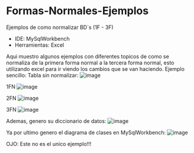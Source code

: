 # Formas-Normales-Ejemplos
 Ejemplos de como normalizar BD`s (1F - 3F)

- IDE: MySqlWorkbench
- Herramientas: Excel

Aqui muestro algunos ejemplos con diferentes topicos de como se normaliza de la primera forma
normal a la tercera forma normal, esto utilizando excel para ir viendo los cambios que se van haciendo.
Ejemplo sencillo:
Tabla sin normalizar:
![image](https://github.com/user-attachments/assets/bc299201-ab5e-4939-8283-d33fa0f907f5)

1FN
![image](https://github.com/user-attachments/assets/3650d290-37af-4230-889a-c581ef154ab9)


2FN
![image](https://github.com/user-attachments/assets/108c223f-2db7-4f3e-9eee-f98c91e94aef)


3FN
![image](https://github.com/user-attachments/assets/c44c094b-b59d-4c5f-aa08-bc6bd6b50d93)

Ademas, genero su diccionario de datos:
![image](https://github.com/user-attachments/assets/3a00afa5-9a96-4566-a045-3c1bcfe987b1)


Ya por ultimo genero el diagrama de clases en MySqlWorkbench:
![image](https://github.com/user-attachments/assets/005ab0f9-6a73-48be-bac4-50da14b4ef1d)


OJO: Este no es el unico ejemplo!!!

